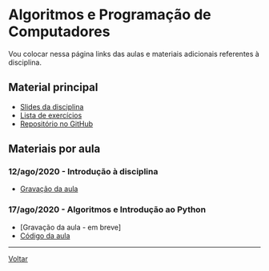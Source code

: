 # Algoritmos e Programação de Computadores

Vou colocar nessa página links das aulas e materiais adicionais referentes à disciplina.

## Material principal

* [Slides da disciplina](/./assets/algprog/slides.pdf)
* [Lista de exercícios](/./assets/algprog/exercicios.pdf)
* [Repositório no GitHub](https://github.com/victor0machado/2020.2-algprog)

## Materiais por aula

### 12/ago/2020 - Introdução à disciplina

* [Gravação da aula](https://ca.bbcollab.com/recording/fc87050967e04ac1adc09c2c451cc550)

### 17/ago/2020 - Algoritmos e Introdução ao Python

* [Gravação da aula - em breve]
* [Código da aula](https://github.com/victor0machado/2020.2-algprog/blob/master/aulas/aula_01.py)

---

[Voltar](https://victor0machado.github.io/)
